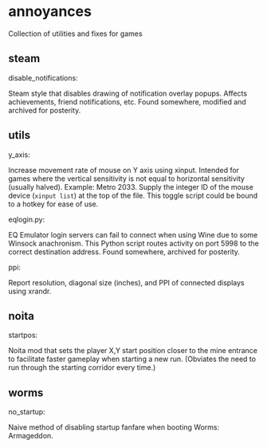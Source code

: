 # annoyances
Collection of utilities and fixes for games

## steam

disable_notifications:

Steam style that disables drawing of notification overlay popups. Affects achievements, friend notifications, etc. Found somewhere, modified and archived for posterity.

## utils

y_axis:

Increase movement rate of mouse on Y axis using xinput. Intended for games where the vertical sensitivity is not equal to horizontal sensitivity (usually halved). Example: Metro 2033. Supply the integer ID of the mouse device (`xinput list`) at the top of the file. This toggle script could be bound to a hotkey for ease of use.

eqlogin.py:

EQ Emulator login servers can fail to connect when using Wine due to some Winsock anachronism. This Python script routes activity on port 5998 to the correct destination address. Found somewhere, archived for posterity.

ppi:

Report resolution, diagonal size (inches), and PPI of connected displays using xrandr.

## noita

startpos:

Noita mod that sets the player X,Y start position closer to the mine entrance to facilitate faster gameplay when starting a new run. (Obviates the need to run through the starting corridor every time.)

## worms

no_startup:

Naive method of disabling startup fanfare when booting Worms: Armageddon.
